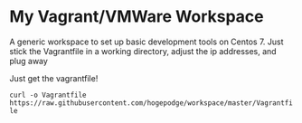 # My Vagrant/VMWare Workspace

A generic workspace to set up basic development tools on Centos 7. Just
stick the Vagrantfile in a working directory, adjust the ip addresses, and
plug away

Just get the vagrantfile!

```curl -o Vagrantfile https://raw.githubusercontent.com/hogepodge/workspace/master/Vagrantfile```
